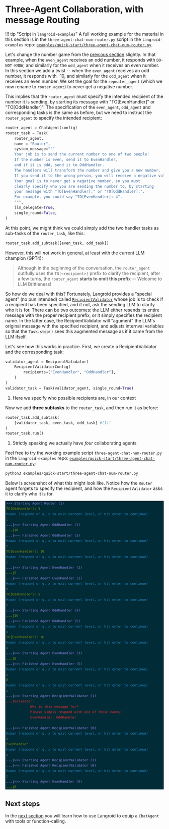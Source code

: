 # Three-Agent Collaboration, with message Routing

!!! tip "Script in `langroid-examples`"
        A full working example for the material in this section is
        in the `three-agent-chat-num-router.py` script in the `langroid-examples` repo:
        [`examples/quick-start/three-agent-chat-num-router.py`](https://github.com/langroid/langroid-examples/tree/main/examples/quick-start/three-agent-chat-num-router.py).

Let's change the number game from the [previous section](three-agent-chat-num.md) slightly.
In that example, when the `even_agent` receives an odd number,
it responds with `DO-NOT-KNOW`, and similarly for the `odd_agent` when it
receives an even number. In this section we add a twist -- when
the `even_agent` receives an odd number, it responds with -10, and similarly
for the `odd_agent` when it receives an even number.
We set the goal for the `repeater_agent` (which we now rename to 
`router_agent`) to never get a negative number.

This implies that the `router_agent` must specify the intended recipient of 
the number it is sending, by starting its message with 
"TO[EvenHandler]" or "TO[OddHandler]". The specification 
of the `even_agent`, `odd_agent` and corresponding tasks is the same as before,
but we need to instruct the `router_agent` to specify the intended recipient:

```py
router_agent = ChatAgent(config)
router_task = Task(
    router_agent,
    name = "Router",
    system_message="""
    Your job is to send the current number to one of two people:
    If the number is even, send it to EvenHandler,
    and if it is odd, send it to OddHandler.
    The handlers will transform the number and give you a new number.
    If you send it to the wrong person, you will receive a negative value.
    Your goal is to never get a negative number, so you must 
    clearly specify who you are sending the number to, by starting 
    your message with "TO[EvenHandler]:" or "TO[OddHandler]:".
    For example, you could say "TO[EvenHandler]: 4".
    """,
    llm_delegate=True,
    single_round=False,
)
```

At this point, we might think we could simply add the two handler tasks
as sub-tasks of the `router_task`, like this:
```python
router_task.add_subtask([even_task, odd_task])
```
However, this will _not_ work in general, at least with the current LLM champion
(GPT4):
> Although in the beginning of the conversation, the `router_agent` dutifully
> uses the `TO[<recipient>]` prefix to clarify the recipient,
> after a few turns, the `router_agent` **starts to omit this prefix** --
> Welcome to LLM Brittleness!

So how do we deal with this? Fortunately, Langroid provides a "special agent"
(no pun intended) called [`RecipientValidator`](/reference/agent/special/recipient_validator_agent)
whose job is to check if a recipient has been specified,
and if not, ask the sending LLM to clarify who it is for.
There can be two outcomes: the LLM either resends its entire message
with the proper recipient prefix, or it simply specifies the recipient name.
In the latter case, the RecipientValidator will "agument" the LLM's original
message with the specified recipient, and adjusts internval variables
so that  the `Task.step()` sees this augmented message as if it came from the
LLM ifself.

Let's see how this works in practice. First, we create a RecipientValidator
and the corresponding task:

```py
validator_agent = RecipientValidator(
    RecipientValidatorConfig(
        recipients=["EvenHandler", "OddHandler"],
    )
)
validator_task = Task(validator_agent, single_round=True)
```

1. Here we specify who possible recipients are, in our context


Now we add **three subtasks** to the `router_task`, and then run it as before:
```python
router_task.add_subtask(
    [validator_task, even_task, odd_task] #(1)!
)
router_task.run()
```

1. Strictly speaking we actually have _four_ collaborating agents


Feel free to try the working example script
`three-agent-chat-num-router.py` in the 
`langroid-examples` repo:
[`examples/quick-start/three-agent-chat-num-router.py`](https://github.com/langroid/langroid-examples/tree/main/examples/quick-start/three-agent-chat-num-router.py):

```bash
python3 examples/quick-start/three-agent-chat-num-router.py
```

Below is screenshot of what this might look like. 
Notice how the `Router` agent forgets to specify the recipient,
and how the `RecipientValidator` asks it to clarify who it is for.

![three-agent-router.png](three-agent-router.png)

## Next steps
In the [next section](chat-agent-tool.md) you will learn how to use Langroid
to equip a `ChatAgent` with tools or function-calling. 
